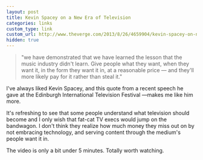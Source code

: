 ```yaml
---
layout: post
title: Kevin Spacey on a New Era of Television
categories: links
custom_type: link
custom_url: http://www.theverge.com/2013/8/26/4659904/kevin-spacey-on-netflix-we-have-learned-the-lesson-that-the-music-industry-didnt
hidden: true
---
```

>"we have demonstrated that we have learned the lesson that the music industry didn't learn. Give people what they want, when they want it, in the form they want it in, at a reasonable price — and they'll more likely pay for it rather than steal it."

I've always liked Kevin Spacey, and this quote from a recent speech he gave at the Edinburgh International Television Festival —makes me like him more.

It's refreshing to see that some people understand what television should become and I only wish that fat-cat TV execs would jump on the bandwagon. I don't think they realize how much money they miss out on by not embracing technology, and serving content through the medium's people want it in.

The video is only a bit under 5 minutes. Totally worth watching.
